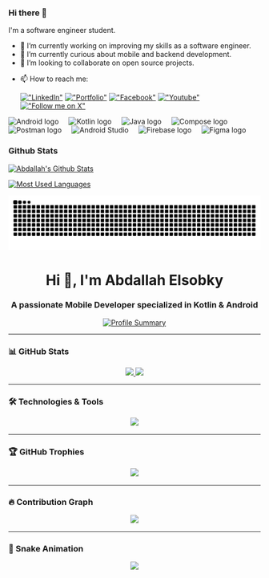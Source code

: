 ### Hi there 👋

I'm a software engineer student.


- 🔭 I’m currently working on improving my skills as a software engineer.
- 🌱 I’m currently curious about mobile and backend development.
- 👯 I’m looking to collaborate on open source projects.
<!-- 💬 Ask me about [Flutter](https://flutter.dev), [Dart](https://dart.dev), [Firebase](https://firebase.google.com/), [C++](https://www.cplusplus.com/), [Python](https://www.python.org/).-->
- 📫 How to reach me:

  [!["LinkedIn"](https://img.shields.io/badge/LinkedIn-blue?style=flat&logo=linkedin&labelColor=blue)](https://www.linkedin.com/in/abdallah-elsobky-5150701a6/)
  [!["Portfolio"](https://img.shields.io/badge/Portfolio-blue?style=flat&logo=dev.to&labelColor=0D47A1)](https://abdullah-elsobky.web.app)
  [!["Facebook"](https://img.shields.io/badge/Facebook-blue?style=flat&logo=facebook&labelColor=blue)](https://www.facebook.com/profile.php?id=100014756283139)
  [!["Youtube"](https://img.shields.io/badge/YouTube-red?style=flat&logo=youtube&labelColor=red)](https://www.youtube.com/@Abdallah_Elsobky)
  [!["Follow me on X"](https://img.shields.io/twitter/follow/tarekalabd?label=Follow%20me)](https://x.com/AbdallahElsobk4)
  


<div align="left">
  <img src="https://github.com/user-attachments/assets/15a3458c-67da-4831-b8b0-c267e73c0db0" height="40" alt="Android logo"  />
  <img width="12" />
  <img src="https://github.com/user-attachments/assets/db4c14fe-ef07-46d4-b36f-e6967c0d8651" height="40" alt="Kotlin logo"  />
  <img width="12" />
  <img src="https://github.com/user-attachments/assets/1d705d8f-e1f6-47f0-a0ec-920d4a6d85b4" height="40" alt="Java logo"  />
  <img width="12" />
  <img src="https://github.com/user-attachments/assets/64969cf6-85b6-4c82-b086-c38ce8a0ce4b" height="40" alt="Compose logo"  />
  <img width="12" />
  <img src="https://github.com/user-attachments/assets/3849155b-20ff-4e3d-8c2a-1ac783ee9d94" height="40" alt="Postman logo"  />
  <img width="12" />
  <img src="https://github.com/user-attachments/assets/b2cb3058-e15c-4cde-9c75-b337c7e18e63" height="40" alt="Android Studio"  />
  <img width="12" />
  <img src="https://github.com/user-attachments/assets/5de81cc8-9fc1-4153-819d-3865ef0207e1" height="40" alt="Firebase logo"  />
  <img width="12" />
  <img src="https://github.com/user-attachments/assets/c2a88203-f65e-43df-8fc6-8883ac79fb20" height="40" alt="Figma logo"  />
  <img width="12" />
</div>

###
  

### Github Stats
[![Abdallah's Github Stats](https://github-readme-stats.vercel.app/api?username=Abdallah-Elsobky&count_private=true&theme=default&show_icons=true&&title_color=fff&icon_color=79ff97&text_color=9f9f9f&bg_color=151515)](https://github.com/Abdallah-Elsobky)

[![Most Used Languages](https://github-readme-stats.vercel.app/api/top-langs?username=Abdallah-Elsobky&locale=en&hide_title=false&layout=compact&card_width=320&langs_count=5&theme=dracula&hide_border=false&count_private=true&theme=default&show_icons=true&&title_color=fff&icon_color=79ff97&text_color=9f9f9f&bg_color=151515)](https://github.com/Abdallah-Elsobky)

![Snake animation](https://github.com/Abdallah-Elsobky/Abdallah-Elsobky/blob/output/snake.svg)



<h1 align="center">Hi 👋, I'm Abdallah Elsobky</h1>
<h3 align="center">A passionate Mobile Developer specialized in Kotlin & Android</h3>

<p align="center">
  <a href="https://github.com/Abdallah-Elsobky">
    <img src="https://github-profile-summary-cards.vercel.app/api/cards/profile-details?username=Abdallah-Elsobky&theme=github_dark" alt="Profile Summary" />
  </a>
</p>

---

### 📊 GitHub Stats  
<div align="center">
  <a href="https://github.com/Abdallah-Elsobky">
    <img height="180em" src="https://github-readme-stats.vercel.app/api?username=Abdallah-Elsobky&show_icons=true&theme=dracula&count_private=true&hide_border=false" />
    <img height="180em" src="https://github-readme-stats.vercel.app/api/top-langs?username=Abdallah-Elsobky&layout=compact&langs_count=6&theme=dracula&hide_border=false&bg_color=151515" />
  </a>
</div>

---

### 🛠️ Technologies & Tools  
<p align="center">
  <img src="https://skillicons.dev/icons?i=kotlin,java,androidstudio,flutter,dart,github,git,sqlite,mysql,figma,vscode" />
</p>

---

### 🏆 GitHub Trophies  
<p align="center">
  <a href="https://github.com/ryo-ma/github-profile-trophy">
    <img src="https://github-profile-trophy.vercel.app/?username=Abdallah-Elsobky&theme=darkhub&column=6&margin-w=10&margin-h=10"/>
  </a>
</p>

---

### 🔥 Contribution Graph  
<p align="center">
  <img src="https://github-readme-activity-graph.vercel.app/graph?username=Abdallah-Elsobky&theme=github-dark&hide_border=true" />
</p>

---

### 🐍 Snake Animation  
<p align="center">
  <img src="https://raw.githubusercontent.com/Abdallah-Elsobky/output/snake.svg" />
</p>

